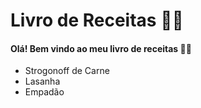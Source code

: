 #  Livro de Receitas :woman_cook:

#### Olá! Bem vindo ao meu livro de receitas :man_cook:

* Strogonoff de Carne
* Lasanha
* Empadão
